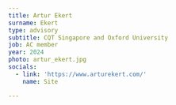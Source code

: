 ```yaml
---
title: Artur Ekert
surname: Ekert
type: advisory
subtitle: CQT Singapore and Oxford University
job: AC member
year: 2024
photo: artur_ekert.jpg
socials:
  - link: 'https://www.arturekert.com/'
    name: Site

---
```

